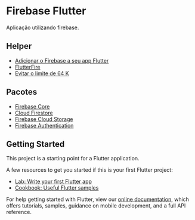 # Firebase Flutter

Aplicação utilizando firebase.

## Helper

 - [Adicionar o Firebase a seu app Flutter](https://firebase.google.com/docs/flutter/setup)
 - [FlutterFire](https://github.com/FirebaseExtended/flutterfire)
 - [Evitar o limite de 64 K](docs/limits64.md)
 
## Pacotes

 - [Firebase Core](https://pub.dev/packages/firebase_core)
 - [Cloud Firestore](https://pub.dev/packages/cloud_firestore)
 - [Firebase Cloud Storage](https://pub.dev/packages/firebase_storage)
 - [Firebase Authentication](https://pub.dev/packages/firebase_auth)


## Getting Started

This project is a starting point for a Flutter application.

A few resources to get you started if this is your first Flutter project:

- [Lab: Write your first Flutter app](https://flutter.dev/docs/get-started/codelab)
- [Cookbook: Useful Flutter samples](https://flutter.dev/docs/cookbook)

For help getting started with Flutter, view our
[online documentation](https://flutter.dev/docs), which offers tutorials,
samples, guidance on mobile development, and a full API reference.
